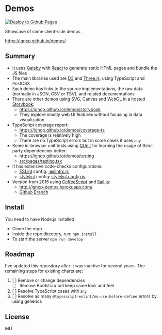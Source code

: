 # Demos

[![Deploy to Github Pages](https://github.com/igncp/demos/actions/workflows/deploy-to-ghpages.yml/badge.svg)](https://github.com/igncp/demos/actions/workflows/deploy-to-ghpages.yml)

Showcase of some client-side demos.

https://igncp.github.io/demos/

## Summary

- It uses [Gatsby](https://www.gatsbyjs.com/) with [React](https://reactjs.org/) to generate static HTML pages and bundle the JS files
- The main libraries used are [D3](https://d3js.org/) and [Three.js](https://threejs.org/), using TypeScript and PostCSS
- Each demo has links to the source implementations, the raw data (normally in JSON, CSV or TSV), and related documentations
- There are other demos using SVG, Canvas and [WebGL](https://get.webgl.org/) in a hosted [Storybook](https://storybook.js.org/):
    - https://igncp.github.io/demos/storybook
    - They explore mostly web UI features without focusing in data visualization
- TypeScript coverage report:
    - https://igncp.github.io/demos/coverage-ts
    - The coverage is relatively high
    - There are no TypeScript errors but in some cases it uses `any`
- Some in-browser unit tests using [QUnit](https://qunitjs.com/) for learning the usage of third-party dependencies better:
    - https://igncp.github.io/demos/testing
    - [src/pages/testing.tsx](./src/pages/testing.tsx)
- It has extensive code-checks configurations:
    - [ESLint](https://eslint.org/) config: [.eslintrc.js](./.eslintrc.js)
    - [stylelint](https://stylelint.io/) config: [stylelint.config.js](./stylelint.config.js)
- Version from 2016 using [CoffeeScript](https://coffeescript.org/) and [Sail.js](https://sailsjs.com/): 
    - http://igncp-demos.herokuapp.com/
    - [Github Branch](https://github.com/igncp/demos/tree/2016-version)

## Install

You need to have Node.js installed

- Clone the repo
- Inside the repo directory, run: `npm install`
- To start the server `npm run develop`

## Roadmap

I've updated this repository after it was inactive for several years. The remaining steps for existing charts are:

1. [ ] Remove or change dependencies
    - [ ] Remove Bootstrap but keep same look and feel
1. [ ] Resolve TypeScript cases with `any`
1. [ ] Resolve as many `@typescript-eslint/no-use-before-define` errors by using generics

## License

MIT
